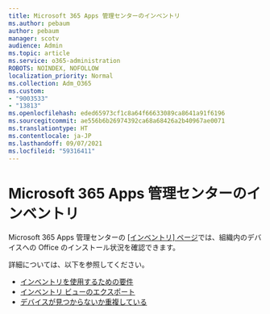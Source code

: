 ```yaml
---
title: Microsoft 365 Apps 管理センターのインベントリ
ms.author: pebaum
author: pebaum
manager: scotv
audience: Admin
ms.topic: article
ms.service: o365-administration
ROBOTS: NOINDEX, NOFOLLOW
localization_priority: Normal
ms.collection: Adm_O365
ms.custom:
- "9003533"
- "13813"
ms.openlocfilehash: eded65973cf1c8a64f66633089ca8641a91f6196
ms.sourcegitcommit: ae556b6b26974392ca68a68426a2b40967ae0071
ms.translationtype: HT
ms.contentlocale: ja-JP
ms.lasthandoff: 09/07/2021
ms.locfileid: "59316411"
---
```

# <a name="inventory-in-microsoft-365-apps-admin-center"></a>Microsoft 365 Apps 管理センターのインベントリ

Microsoft 365 Apps 管理センターの [[インベントリ] ページ](https://docs.microsoft.com/deployoffice/admincenter/inventory)では、組織内のデバイスへの Office のインストール状況を確認できます。 

詳細については、以下を参照してください。

- [インベントリを使用するための要件](https://docs.microsoft.com/deployoffice/admincenter/inventory#requirements-for-using-inventory)
- [インベントリ ビューのエクスポート](https://docs.microsoft.com/deployoffice/admincenter/inventory#export-inventory-views)
- [デバイスが見つからないか重複している](https://docs.microsoft.com/deployoffice/admincenter/inventory#missing-or-duplicate-devices)